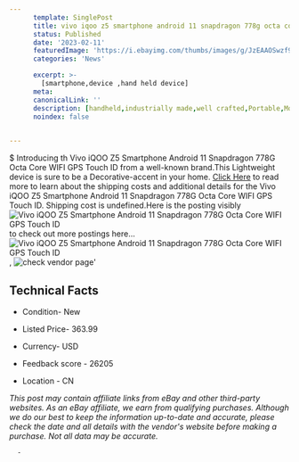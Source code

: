 ```yaml
---
      template: SinglePost
      title: vivo iqoo z5 smartphone android 11 snapdragon 778g octa core wifi gps touch id
      status: Published
      date: '2023-02-11'
      featuredImage: 'https://i.ebayimg.com/thumbs/images/g/JzEAAOSwzf9hinrl/s-l225.jpg'
      categories: 'News'

      excerpt: >-
        [smartphone,device ,hand held device]
      meta:
      canonicalLink: ''
      description: [handheld,industrially made,well crafted,Portable,Mobile,Compact,Convenient,Lightweight,Maneuverable,Man-portable,Miniature,Carriable,Hand-held,Light,Holdable,Transportable,Mobile device,Pocket-sized,On-the-go,Wireless,Cordless,Compact size,Convenient size, smartphone,device ,hand held device]
      noindex: false
      

---
```

$
      Introducing th Vivo iQOO Z5 Smartphone Android 11 Snapdragon 778G Octa Core WIFI GPS Touch ID from a well-known brand.This Lightweight device  is sure to be a Decorative-accent in your home. [Click Here](https://www.ebay.com/itm/175015109505?hash=item28bfb6a381%3Ag%3AJzEAAOSwzf9hinrl&mkevt=1&mkcid=1&mkrid=711-53200-19255-0&campid=%253CePNCampaignId%253E&customid=%253CreferenceId%253E&toolid=10049) to read more to learn about the shipping costs and additional details for the Vivo iQOO Z5 Smartphone Android 11 Snapdragon 778G Octa Core WIFI GPS Touch ID. Shipping cost is undefined.Here is the posting visibly ![Vivo iQOO Z5 Smartphone Android 11 Snapdragon 778G Octa Core WIFI GPS Touch ID](https://i.ebayimg.com/thumbs/images/g/JzEAAOSwzf9hinrl/s-l225.jpg) to check out more postings here... ![Vivo iQOO Z5 Smartphone Android 11 Snapdragon 778G Octa Core WIFI GPS Touch ID](https://i.ebayimg.com/images/g/JzEAAOSwzf9hinrl/s-l960.jpg), ![check vendor page](https://origin-galleryplus.ebayimg.com/ws/web/175015109505_2_0_1/225x225.jpg,https://origin-galleryplus.ebayimg.com/ws/web/175015109505_3_0_1/225x225.jpg,https://origin-galleryplus.ebayimg.com/ws/web/175015109505_4_0_1/225x225.jpg,https://origin-galleryplus.ebayimg.com/ws/web/175015109505_5_0_1/225x225.jpg,https://origin-galleryplus.ebayimg.com/ws/web/175015109505_6_0_1/225x225.jpg)'

      

 ## Technical Facts 



     
      

 - Condition- New 


      

 - Listed Price- 363.99 


      

 - Currency- USD 


      

 - Feedback score - 26205 


      

 - Location - CN 


      
      

 *_This post may contain affiliate links from eBay and other third-party websites. As an eBay affiliate, we earn from qualifying purchases. Although we do our best to keep the information up-to-date and accurate, please check the date and all details with the vendor's website before making a purchase. Not all data may be accurate._*




      -

